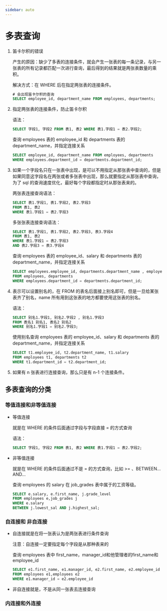 ```yaml
---
sidebar: auto
---
```


# 多表查询

1. 笛卡尔积的错误

   产生的原因：缺少了多表的连接条件，就会产生一张表的每一条记录，与另一张表的所有记录都匹配一次进行查询，最后得到的结果就是两张表数量的乘积。

   解决方式：在 WHERE 后在指定两张表的连接条件。

   ```sql
   # 会出现笛卡尔积的查询
   SELECT employee_id, department_name FROM employees, departments;
   ```

2. 指定两张表的连接条件，防止笛卡尔积

   语法：

   ```sql
   SELECT 字段1, 字段2 FROM 表1, 表2 WHERE 表1.字段1 = 表2.字段2;
   ```

   查询 employees 表的 employee_id 和 departments 表的 department_name，并指定连接关系

   ```sql
   SELECT employee_id, department_name FROM employees, departments
   WHERE employees.department_id = departments.department_id;
   ```

3. 如果一个字段名只在一张表中出现，是可以不用指定从那张表中查询的，但是如果同意这字段名在两张或者多张表中出现，那么就要指定从那张表中查询，为了 sql 的查询速度优化，最好每个字段都指定时从那张表来的。

   两张表连接查询语法：

   ```sql
   SELECT 表1.字段1, 表1.字段2, 表2.字段3
   FROM 表1, 表2
   WHERE 表1.字段1 = 表2.字段3
   ```

   多张张表连接查询语法：

   ```sql
   SELECT 表1.字段1, 表1.字段2, 表2.字段3, 表3.字段4
   FROM 表1, 表2
   WHERE 表1.字段1 = 表2.字段3
   AND 表2.字段3 = 表3.字段4
   ```

   查询 employees 表的 employee_id、salary 和 departments 表的 department_name，并指定连接关系

   ```sql
   SELECT employees.employee_id, departments.department_name , employees.salary
   FROM employees, departments
   WHERE employees.department_id = departments.department_id;
   ```

4. 表示可以设置别名的，在 FROM 的表名后面接上别名即可，但是一旦给某张表齐了别名，name 所有用到这张表的地方都要使用这张表的别名。

   语法：

   ```sql
   SELECT 别名1.字段1, 别名2.字段2 , 别名1.字段3
   FROM 表名1 别名1, 表名2 别名2
   WHERE 别名1.字段1 = 别名2.字段3;
   ```

   使用别名查询 employees 表的 employee_id、salary 和 departments 表的 department_name，并指定连接关系

   ```sql
   SELECT t1.employee_id, t2.department_name, t1.salary
   FROM employees t1, departments t2
   WHERE t1.department_id = t2.department_id;
   ```

5. 如果有 n 张表进行连接查询，那么只是有 n-1 个连接条件。

## 多表查询的分类

### 等值连接和非等值连接

- 等值连接

  就是在 WHERE 的条件后面通过字段与字段直接 = 的方式查询

  语法：

  ```sql
  SELECT 字段1, 字段2 FROM 表1, 表2 WHERE 表1.字段1 = 表2.字段2;
  ```

- 非等值连接

  就是在 WHERE 的条件后面通过不是 = 的方式查询，比如 >= 、BETWEEN... AND...

  查询 employees 的 salary 在 job_grades 表中属于的工资等级。

  ```sql
  SELECT e.salary, e.first_name, j.grade_level
  FROM employees e,job_grades j
  WHERE e.salary
  BETWEEN j.lowest_sal AND j.highest_sal;
  ```

### 自连接和 非自连接

- 自连接就是在将一张表认为是两张表进行条件查询

  注意：自连接一定要指定每个字段是从那种表来的

  查询 employees 表中 first_name，manager_id和他管理者的first_name和employee_id

  ```sql
  SELECT e1.first_name, e1.manager_id, e2.first_name, e2.employee_id
  FROM employees e1,employees e2
  WHERE e1.manager_id = e2.employee_id
  ```

- 非自连接就是，不是从同一张表去连接查询

### 内连接和外连接
